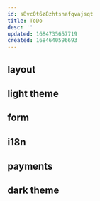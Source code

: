 ```yaml
---
id: s8vc0t6z8zhtsnafqvajsqt
title: ToDo
desc: ''
updated: 1684735657719
created: 1684640596693
---
```

## layout
## light theme
## form
## i18n
## payments
## dark theme